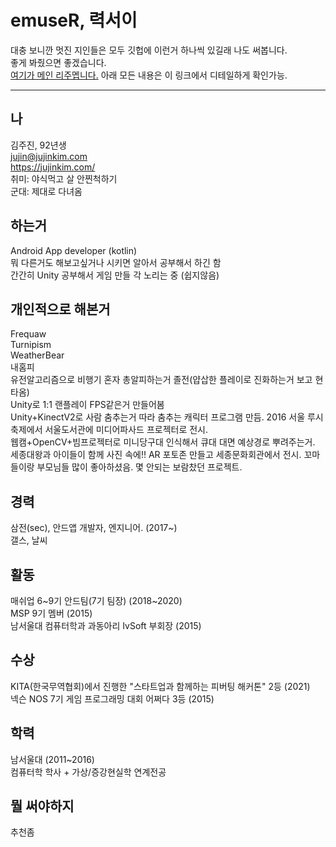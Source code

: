 # emuseR, 력서이
대충 보니깐 멋진 지인들은 모두 깃헙에 이런거 하나씩 있길래 나도 써봅니다.  
좋게 봐줬으면 좋겠습니다.  
[여기가 메인 리주멥니다.](https://jujinkim.com/me) 아래 모든 내용은 이 링크에서 디테일하게 확인가능.

----
## 나
김주진, 92년생  
jujin@jujinkim.com  
https://jujinkim.com/  
취미: 야식먹고 살 안찐척하기  
군대: 제대로 다녀옴

## 하는거
Android App developer (kotlin)  
뭐 다른거도 해보고싶거나 시키면 알아서 공부해서 하긴 함  
간간히 Unity 공부해서 게임 만들 각 노리는 중 (쉽지않음)  

## 개인적으로 해본거
Frequaw  
Turnipism  
WeatherBear  
내홈피  
유전알고리즘으로 비행기 혼자 총알피하는거 졸전(얍삽한 플레이로 진화하는거 보고 현타옴)  
Unity로 1:1 랜플레이 FPS같은거 만들어봄  
Unity+KinectV2로 사람 춤추는거 따라 춤추는 캐릭터 프로그램 만듬. 2016 서울 루시 축제에서 서울도서관에 미디어파사드 프로젝터로 전시.    
웹캠+OpenCV+빔프로젝터로 미니당구대 인식해서 큐대 대면 예상경로 뿌려주는거.  
세종대왕과 아이들이 함께 사진 속에!! AR 포토존 만들고 세종문화회관에서 전시. 꼬마들이랑 부모님들 많이 좋아하셨음. 몇 안되는 보람찼던 프로젝트.   

## 경력
삼전(sec), 안드앱 개발자, 엔지니어. (2017~)  
갤스, 날씨

## 활동
매쉬업 6\~9기 안드팀(7기 팀장) (2018\~2020)  
MSP 9기 멤버 (2015)  
남서울대 컴퓨터학과 과동아리 IvSoft 부회장 (2015)  

## 수상
KITA(한국무역협회)에서 진행한 "스타트업과 함께하는 피버팅 해커톤" 2등 (2021)  
넥슨 NOS 7기 게임 프로그래밍 대회 어쩌다 3등 (2015)  

## 학력
남서울대 (2011~2016)  
컴퓨터학 학사 + 가상/증강현실학 연계전공  

## 뭘 써야하지
추천좀 
